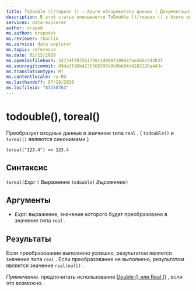 ```yaml
---
title: ToDouble ()/тореал () — Azure обозреватель данных | Документация Майкрософт
description: В этой статье описывается ToDouble ()/тореал () в Azure обозреватель данных.
services: data-explorer
author: orspod
ms.author: orspodek
ms.reviewer: rkarlin
ms.service: data-explorer
ms.topic: reference
ms.date: 02/13/2020
ms.openlocfilehash: 34734f3975b1720c1d009f190d4fae2ebc54283f
ms.sourcegitcommit: 09da3f26b4235368297b8b9b604d4282228a443c
ms.translationtype: MT
ms.contentlocale: ru-RU
ms.lasthandoff: 07/28/2020
ms.locfileid: "87350763"
---
```

# <a name="todouble-toreal"></a>todouble(), toreal()

Преобразует входные данные в значение типа `real` . ( `todouble()` и `toreal()` являются синонимами.)

```kusto
toreal("123.4") == 123.4
```

## <a name="syntax"></a>Синтаксис

`toreal(`*Expr* `)` 
 Выражение `todouble(` *Выражение*`)`

## <a name="arguments"></a>Аргументы

* *Expr*: выражение, значение которого будет преобразовано в значение типа `real` .

## <a name="returns"></a>Результаты

Если преобразование выполнено успешно, результатом является значение типа `real` .
Если преобразование не выполнено, результатом является значение `real(null)` .

*Примечание*. предпочитать использование [Double () или Real ()](./scalar-data-types/real.md) , если это возможно.